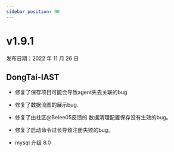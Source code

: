 ```yaml
---
sidebar_position: 90
---
```


# v1.9.1

发布日期：2022 年 11 月 26 日

## **DongTai-IAST**

* 修复了保存项目可能会导致agent失去关联的bug

* 修复了数据流图的展示bug.

* 修复了由社区@Belee05反馈的 数据清理配置保存没有生效的bug。

* 修复了启动命令过长导致注册失败的bug。

* mysql 升级 8.0



